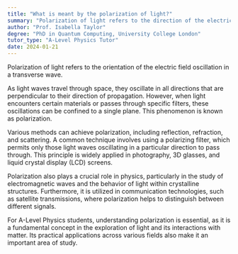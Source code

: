 ```yaml
---
title: "What is meant by the polarization of light?"
summary: "Polarization of light refers to the direction of the electric field oscillation in a transverse wave."
author: "Prof. Isabella Taylor"
degree: "PhD in Quantum Computing, University College London"
tutor_type: "A-Level Physics Tutor"
date: 2024-01-21
---
```


Polarization of light refers to the orientation of the electric field oscillation in a transverse wave.

As light waves travel through space, they oscillate in all directions that are perpendicular to their direction of propagation. However, when light encounters certain materials or passes through specific filters, these oscillations can be confined to a single plane. This phenomenon is known as polarization.

Various methods can achieve polarization, including reflection, refraction, and scattering. A common technique involves using a polarizing filter, which permits only those light waves oscillating in a particular direction to pass through. This principle is widely applied in photography, 3D glasses, and liquid crystal display (LCD) screens.

Polarization also plays a crucial role in physics, particularly in the study of electromagnetic waves and the behavior of light within crystalline structures. Furthermore, it is utilized in communication technologies, such as satellite transmissions, where polarization helps to distinguish between different signals.

For A-Level Physics students, understanding polarization is essential, as it is a fundamental concept in the exploration of light and its interactions with matter. Its practical applications across various fields also make it an important area of study.
    